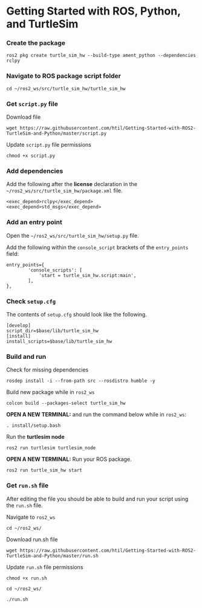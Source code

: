 # Getting Started with ROS, Python, and TurtleSim

### Create the package

`ros2 pkg create turtle_sim_hw --build-type ament_python --dependencies rclpy `

### Navigate to ROS package script folder

`cd ~/ros2_ws/src/turtle_sim_hw/turtle_sim_hw`

### Get `script.py` file

Download file

`wget https://raw.githubusercontent.com/htil/Getting-Started-with-ROS2-TurtleSim-and-Python/master/script.py`

Update `script.py` file permissions

`chmod +x script.py`

### Add dependencies

Add the following after the **license** declaration in the `~/ros2_ws/src/turtle_sim_hw/package.xml` file.

```
<exec_depend>rclpy</exec_depend>
<exec_depend>std_msgs</exec_depend>
```

### Add an entry point

Open the `~/ros2_ws/src/turtle_sim_hw/setup.py` file.

Add the following within the `console_script` brackets of the `entry_points` field:

```
entry_points={
        'console_scripts': [
            'start = turtle_sim_hw.script:main',
        ],
},
```

### Check `setup.cfg`

The contents of `setup.cfg` should look like the following.

```
[develop]
script_dir=$base/lib/turtle_sim_hw
[install]
install_scripts=$base/lib/turtle_sim_hw
```

### Build and run

Check for missing dependencies

`rosdep install -i --from-path src --rosdistro humble -y`

Build new package while in `ros2_ws`

`colcon build --packages-select turtle_sim_hw`

**OPEN A NEW TERMINAL:** and run the command below while in `ros2_ws`:

`. install/setup.bash`

Run the **turtlesim node**

`ros2 run turtlesim turtlesim_node`

**OPEN A NEW TERMINAL:** Run your ROS package.

`ros2 run turtle_sim_hw start`

### Get `run.sh` file

After editing the file you should be able to build and run your script using the `run.sh` file.

Navigate to `ros2_ws`

`cd ~/ros2_ws/`

Download run.sh file

`wget https://raw.githubusercontent.com/htil/Getting-Started-with-ROS2-TurtleSim-and-Python/master/run.sh`

Update `run.sh` file permissions

`chmod +x run.sh`

`cd ~/ros2_ws/`

`./run.sh`
